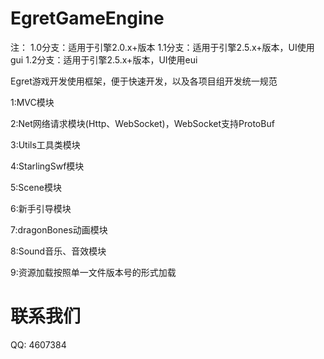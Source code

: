 EgretGameEngine
===============
注：
    1.0分支：适用于引擎2.0.x+版本
    1.1分支：适用于引擎2.5.x+版本，UI使用gui
    1.2分支：适用于引擎2.5.x+版本，UI使用eui

Egret游戏开发使用框架，便于快速开发，以及各项目组开发统一规范

1:MVC模块

2:Net网络请求模块(Http、WebSocket)，WebSocket支持ProtoBuf

3:Utils工具类模块

4:StarlingSwf模块

5:Scene模块

6:新手引导模块

7:dragonBones动画模块

8:Sound音乐、音效模块

9:资源加载按照单一文件版本号的形式加载


联系我们
===============
QQ: 4607384
